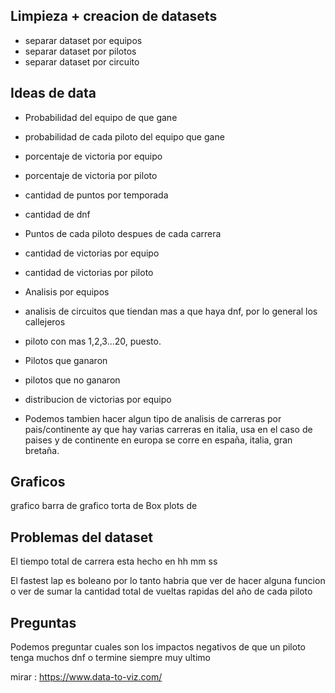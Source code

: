 ## Limpieza + creacion de datasets
- separar dataset por equipos
- separar dataset por pilotos
- separar dataset por circuito

## Ideas de data

- Probabilidad del equipo de que gane
- probabilidad de cada piloto del equipo que gane

- porcentaje de victoria por equipo
- porcentaje de victoria por piloto

- cantidad de puntos por temporada
- cantidad de dnf
- Puntos de cada piloto despues de cada carrera


- cantidad de victorias por equipo
- cantidad de victorias por piloto

- Analisis por equipos

- analisis de circuitos que tiendan mas a que haya dnf, por lo general los callejeros

- piloto con mas 1,2,3...20, puesto.

- Pilotos que ganaron
- pilotos que no ganaron

- distribucion de victorias por equipo

- Podemos tambien hacer algun tipo de analisis de carreras por pais/continente ay que hay varias carreras en italia, usa en el caso de paises y de continente en europa se corre en españa, italia, gran bretaña.

## Graficos
grafico barra de
grafico torta de
Box plots de

## Problemas del dataset
El tiempo total de carrera esta hecho en
hh mm ss

El fastest lap es boleano por lo tanto habria que ver de hacer alguna funcion o ver de sumar la cantidad total de vueltas rapidas del año de cada piloto

## Preguntas

Podemos preguntar cuales son los impactos negativos de que un piloto tenga muchos dnf o termine siempre muy ultimo

mirar :
https://www.data-to-viz.com/